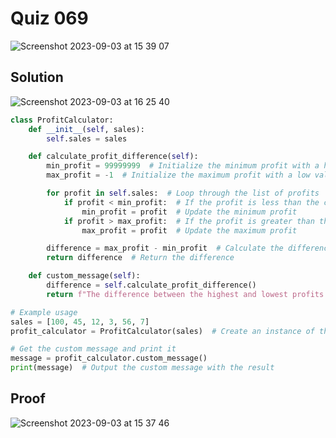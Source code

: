 # Quiz 069

<img width="max" alt="Screenshot 2023-09-03 at 15 39 07" src="https://github.com/2024sabuhiabbasov/Year_2/assets/111758436/4645be97-e3b4-428b-b012-5e966a203f63">

## Solution
<img width="max" alt="Screenshot 2023-09-03 at 16 25 40" src="https://github.com/2024sabuhiabbasov/Year_2/assets/111758436/0a0dda7c-6ff2-456c-be6b-bc6c4e7185da">

```python
class ProfitCalculator:
    def __init__(self, sales):
        self.sales = sales

    def calculate_profit_difference(self):
        min_profit = 99999999  # Initialize the minimum profit with a high value
        max_profit = -1  # Initialize the maximum profit with a low value

        for profit in self.sales:  # Loop through the list of profits
            if profit < min_profit:  # If the profit is less than the current minimum
                min_profit = profit  # Update the minimum profit
            if profit > max_profit:  # If the profit is greater than the current maximum
                max_profit = profit  # Update the maximum profit

        difference = max_profit - min_profit  # Calculate the difference between the highest and lowest profits
        return difference  # Return the difference

    def custom_message(self):
        difference = self.calculate_profit_difference()
        return f"The difference between the highest and lowest profits: {difference}"

# Example usage
sales = [100, 45, 12, 3, 56, 7]
profit_calculator = ProfitCalculator(sales)  # Create an instance of the ProfitCalculator class

# Get the custom message and print it
message = profit_calculator.custom_message()
print(message)  # Output the custom message with the result
```

## Proof
<img width="max" alt="Screenshot 2023-09-03 at 15 37 46" src="https://github.com/2024sabuhiabbasov/Year_2/assets/111758436/8a0eb45e-e0e8-42ed-9afd-e585d91e95d1">
